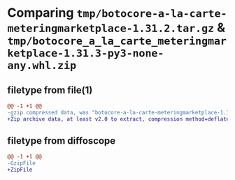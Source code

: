 # Comparing `tmp/botocore-a-la-carte-meteringmarketplace-1.31.2.tar.gz` & `tmp/botocore_a_la_carte_meteringmarketplace-1.31.3-py3-none-any.whl.zip`

## filetype from file(1)

```diff
@@ -1 +1 @@
-gzip compressed data, was "botocore-a-la-carte-meteringmarketplace-1.31.2.tar", last modified: Wed Jul 12 01:44:52 2023, max compression
+Zip archive data, at least v2.0 to extract, compression method=deflate
```

## filetype from diffoscope

```diff
@@ -1 +1 @@
-GzipFile
+ZipFile
```

